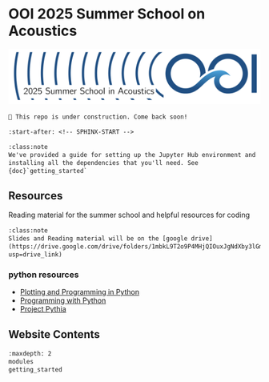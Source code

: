 # OOI 2025 Summer School on Acoustics

![OOI logo](../imgs/summer_school_logo.png)


```{warning}
👷 This repo is under construction. Come back soon!
```

```{include} ../readme.md
:start-after: <!-- SPHINX-START -->
```

```{admonition} Start Here
:class:note
We've provided a guide for setting up the Jupyter Hub environment and installing all the dependencies that you'll need. See {doc}`getting_started`
```

## Resources
Reading material for the summer school and helpful resources for coding

```{admonition} Google Drive
:class:note
Slides and Reading material will be on the [google drive](https://drive.google.com/drive/folders/1mbkL9T2o9P4MHjQIOuxJgNdXby3lGmbm?usp=drive_link)
```

### python resources
- [Plotting and Programming in Python](https://swcarpentry.github.io/python-novice-gapminder/index.html)
- [Programming with Python](https://swcarpentry.github.io/python-novice-inflammation/06-files.html)
- [Project Pythia](https://projectpythia.org/)


## Website Contents
```{toctree}
:maxdepth: 2
modules
getting_started
```
